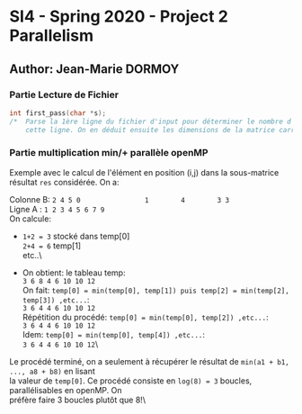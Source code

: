 # SI4 - Spring 2020 - Project 2 Parallelism
## Author:	Jean-Marie DORMOY

### Partie Lecture de Fichier
```c
int first_pass(char *s);
/*	Parse la 1ère ligne du fichier d'input pour déterminer le nombre d'éléments contenus dans
	cette ligne. On en déduit ensuite les dimensions de la matrice carrée passée en input.		*/


```

### Partie multiplication min/+ parallèle openMP

Exemple avec le calcul de l'élément en position (i,j) dans la sous-matrice résultat ```res```
considérée. On a:

Colonne B:	```2
			4
			5
			0				
			1		
			4		
			3
			3```\
Ligne A : ```1 2 3 4 5 6 7 9```\
On calcule:
- ```1+2 = 3```	stocké dans temp[0]\
		   ```2+4 = 6```		        temp[1]\
		   etc..\

- On obtient: le tableau temp:\
```3 6 8 4 6 10 10 12```\
On fait: ```temp[0] = min(temp[0], temp[1]) puis temp[2] = min(temp[2], temp[3]) ,etc...```:\
```3 6 4 4 6 10 10 12```\
Répétition du procédé: ```temp[0] = min(temp[0], temp[2]) ,etc...```:\
```3 6 4 4 6 10 10 12```\
Idem: ```temp[0] = min(temp[0], temp[4]) ,etc...```:\
```3 6 4 4 6 10 10 12```\

Le procédé terminé, on a seulement à récupérer le résultat de ```min(a1 + b1, ..., a8 + b8)``` en lisant \
la valeur de ```temp[0]```. Ce procédé consiste en ```log(8) = 3``` boucles, parallélisables en openMP. On\
préfère faire 3 boucles plutôt que 8!\

